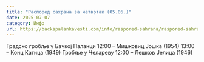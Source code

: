 ```yaml
---
title: "Распоред сахрана за четвртак (05.06.)"
date: 2025-07-07
category: Инфо
url: https://backapalankavesti.com/info/raspored-sahrana/raspored-sahrana-za-cetvrtak-05-06/
---
```


Градско гробље у Бачкој Паланци
12:00 – Мишковиц Јошка (1954)
13:00 – Конц Катица (1949)
Гробље у Челареву
12:00 – Лешков Јелица (1946)
